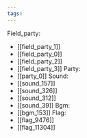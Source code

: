 ```yaml
---
tags:
---
```

Field_party:
- [[field_party_1]]
- [[field_party_0]]
- [[field_party_2]]
- [[field_party_3]]
Party:
- [[party_0]]
Sound:
- [[sound_157]]
- [[sound_326]]
- [[sound_312]]
- [[sound_39]]
Bgm:
- [[bgm_153]]
Flag:
- [[flag_9476]]
- [[flag_11304]]

